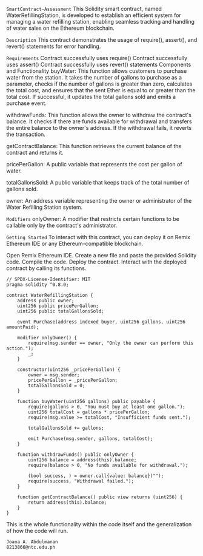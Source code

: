 `SmartContract-Assessment`
This Solidity smart contract, named WaterRefillingStation, is developed to establish an efficient system for managing a water refilling station, enabling seamless tracking and handling of water sales on the Ethereum blockchain.

`Description`
This contract demonstrates the usage of require(), assert(), and revert() statements for error handling.

`Requirements`
Contract successfully uses require()
Contract successfully uses assert()
Contract successfully uses revert() statements
Components and Functionality
buyWater: This function allows customers to purchase water from the station. It takes the number of gallons to purchase as a parameter, checks if the number of gallons is greater than zero, calculates the total cost, and ensures that the sent Ether is equal to or greater than the total cost. If successful, it updates the total gallons sold and emits a purchase event.

withdrawFunds: This function allows the owner to withdraw the contract's balance. It checks if there are funds available for withdrawal and transfers the entire balance to the owner's address. If the withdrawal fails, it reverts the transaction.

getContractBalance: This function retrieves the current balance of the contract and returns it.

pricePerGallon: A public variable that represents the cost per gallon of water.

totalGallonsSold: A public variable that keeps track of the total number of gallons sold.

owner: An address variable representing the owner or administrator of the Water Refilling Station system.

`Modifiers`
onlyOwner: A modifier that restricts certain functions to be callable only by the contract's administrator.

`Getting Started`
To interact with this contract, you can deploy it on Remix Ethereum IDE or any Ethereum-compatible blockchain.

Open Remix Ethereum IDE.
Create a new file and paste the provided Solidity code.
Compile the code.
Deploy the contract.
Interact with the deployed contract by calling its functions.

```Solidity
// SPDX-License-Identifier: MIT
pragma solidity ^0.8.0;

contract WaterRefillingStation {
    address public owner;
    uint256 public pricePerGallon;
    uint256 public totalGallonsSold;

    event Purchase(address indexed buyer, uint256 gallons, uint256 amountPaid);

    modifier onlyOwner() {
        require(msg.sender == owner, "Only the owner can perform this action.");
        _;
    }

    constructor(uint256 _pricePerGallon) {
        owner = msg.sender;
        pricePerGallon = _pricePerGallon;
        totalGallonsSold = 0;
    }

    function buyWater(uint256 gallons) public payable {
        require(gallons > 0, "You must buy at least one gallon.");
        uint256 totalCost = gallons * pricePerGallon;
        require(msg.value >= totalCost, "Insufficient funds sent.");

        totalGallonsSold += gallons;

        emit Purchase(msg.sender, gallons, totalCost);
    }

    function withdrawFunds() public onlyOwner {
        uint256 balance = address(this).balance;
        require(balance > 0, "No funds available for withdrawal.");

        (bool success, ) = owner.call{value: balance}("");
        require(success, "Withdrawal failed.");
    }

    function getContractBalance() public view returns (uint256) {
        return address(this).balance;
    }
}
````

This is the whole functionality within the code itself and the generalization of how the code will run.

```Author
Joana A. Abdulmanan
8213866@ntc.edu.ph
